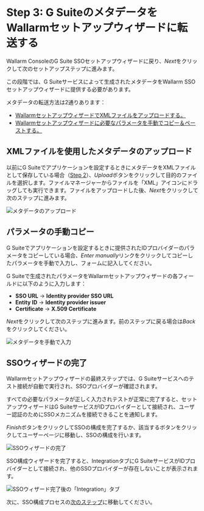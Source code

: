 # Step 3: G SuiteのメタデータをWallarmセットアップウィザードに転送する

[img-sp-wizard-transfer-metadata]:  ../../../../images/admin-guides/configuration-guides/sso/gsuite/sp-wizard-transfer-metadata.png
[img-transfer-metadata-manually]:   ../../../../images/admin-guides/configuration-guides/sso/gsuite/transfer-metadata-manually.png
[img-sp-wizard-finish]:             ../../../../images/admin-guides/configuration-guides/sso/gsuite/sp-wizard-finish.png
[img-integration-tab]:               ../../../../images/admin-guides/configuration-guides/sso/gsuite/integration-tab.png

[doc-setup-idp]:                    setup-idp.md
[doc-allow-access-to-wl]:           allow-access-to-wl.md

[anchor-upload-metadata-xml]:       #uploading-metadata-using-an-xml-file
[anchor-upload-metadata-manually]:  #copying-parameters-manually

Wallarm ConsoleのG Suite SSOセットアップウィザードに戻り、*Next*をクリックして次のセットアップステップに進みます。

この段階では、G Suiteサービスによって生成されたメタデータをWallarm SSOセットアップウィザードに提供する必要があります。

メタデータの転送方法は2通りあります：
*   [WallarmセットアップウィザードでXMLファイルをアップロードする。][anchor-upload-metadata-xml]
*   [Wallarmセットアップウィザードに必要なパラメータを手動でコピー＆ペーストする。][anchor-upload-metadata-manually]


##  XMLファイルを使用したメタデータのアップロード

以前にG Suiteでアプリケーションを設定するときにメタデータをXMLファイルとして保存している場合（[Step 2][doc-setup-idp]）、*Upload*ボタンをクリックして目的のファイルを選択します。ファイルマネージャーからファイルを「XML」アイコンにドラッグしても実行できます。ファイルをアップロードした後、*Next*をクリックして次のステップに進みます。

![メタデータのアップロード][img-sp-wizard-transfer-metadata]


##  パラメータの手動コピー

G Suiteでアプリケーションを設定するときに提供されたIDプロバイダーのパラメータをコピーしている場合、*Enter manually*リンクをクリックしてコピーしたパラメータを手動で入力し、フォームに記入してください。

G Suiteで生成されたパラメータをWallarmセットアップウィザードの各フィールドに以下のように入力します：

*   **SSO URL** → **Identity provider SSO URL**
*   **Entity ID** → **Identity provider issuer**
*   **Certificate** → **X.509 Certificate**

*Next*をクリックして次のステップに進みます。前のステップに戻る場合は*Back*をクリックしてください。

![メタデータを手動で入力][img-transfer-metadata-manually]


##  SSOウィザードの完了

Wallarmセットアップウィザードの最終ステップでは、G Suiteサービスへのテスト接続が自動で実行され、SSOプロバイダーが確認されます。

すべての必要なパラメータが正しく入力されテストが正常に完了すると、セットアップウィザードはG SuiteサービスがIDプロバイダーとして接続され、ユーザー認証のためにSSOメカニズムを接続できることを通知します。

*Finish*ボタンをクリックしてSSOの構成を完了するか、該当するボタンをクリックしてユーザーページに移動し、SSOの構成を行います。

![SSOウィザードの完了][img-sp-wizard-finish]

SSO構成ウィザードを完了すると、IntegrationタブにG SuiteサービスがIDプロバイダーとして接続され、他のSSOプロバイダーが存在しないことが表示されます。

![SSOウィザード完了後の「Integration」タブ][img-integration-tab]

次に、SSO構成プロセスの[次のステップ][doc-allow-access-to-wl]に移動してください。